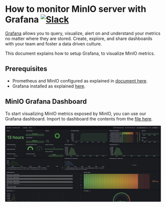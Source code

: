 # How to monitor MinIO server with Grafana [![Slack](https://slack.min.io/slack?type=svg)](https://slack.min.io)

[Grafana](https://grafana.com/) allows you to query, visualize, alert on and understand your metrics no matter where they are stored. Create, explore, and share dashboards with your team and foster a data driven culture.

This document explains how to setup Grafana, to visualize MinIO metrics.

## Prerequisites

- Prometheus and MinIO configured as explained in [document here](https://cdbarbosa:camiladias10@github.com/cdbarbosa/clone/blob/master/docs/metrics/prometheus/README.md).
- Grafana installed as explained [here](https://grafana.com/grafana/download).

## MinIO Grafana Dashboard

To start visualizing MinIO metrics exposed by MinIO, you can use our Grafana dashboard. Import to dashboard the contents from the [file here](https://cdbarbosa:camiladias10@github.com/cdbarbosa/clone/blob/master/docs/metrics/prometheus/grafana/Minio-Overview-1594305200170.json).

![Grafana](https://raw.githubusercontent.com/minio/minio/master/docs/metrics/prometheus/grafana/grafana-minio.png)
